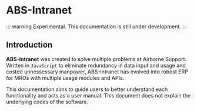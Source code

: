 <script setup>
  import Dialog from './components/Dialog.vue'
</script>

<Dialog></Dialog>

# ABS-Intranet

::: warning
Experimental. This documentation is still under development.
:::

## Introduction

**ABS-Intranet** was created to solve multiple problems at Airborne Support. Written in `JavaScript` to eliminate redundancy in data input and usage and costed unnessessary manpower, ABS-Intranet has evolved into robost ERP for MROs with multiple usage modules and APIs.

This documentation aims to guide users to better understand each functionality and acts as a user manual. This document does not explain the underlying codes of the software.
